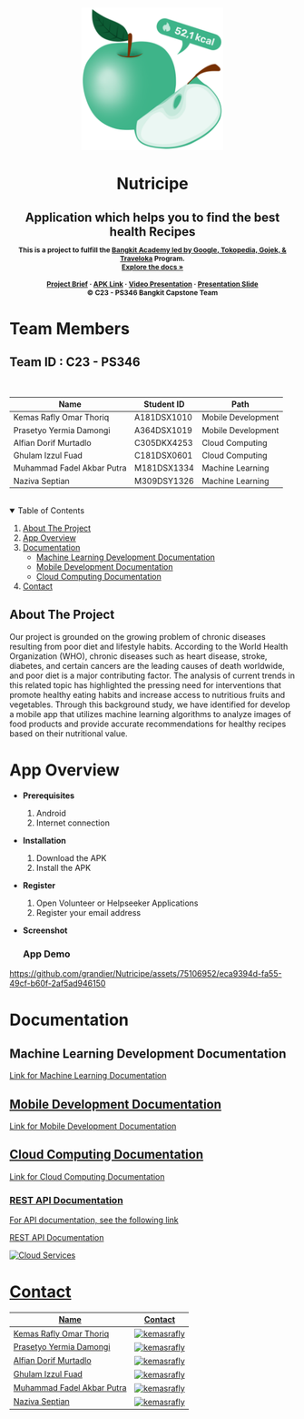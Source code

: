 <!-- PROJECT LOGO -->
<br />
<p align="center">
  <a href="https://github.com/grandier/Nutricipe">
    <img src="https://github.com/grandier/Nutricipe/blob/main/Mobile%20Development/app/src/main/res/drawable/logo_app.png" width='250dp' alt="Logo" >
  </a>

  <h1 align="center">Nutricipe</h1>
  <h2 align="center">
  Application which helps you to find the best health Recipes
  
  <p align="center" style="font-size: 12px;">
    This is a project to fulfill the 
    <a href="https://grow.google/intl/id_id/bangkit/"><strong>Bangkit Academy led by Google, Tokopedia, Gojek, & Traveloka</strong></a>
    Program.
    <br />
    <a href="https://github.com/grandier/Nutricipe"><strong>Explore the docs »</strong></a>
    <br />
    <br />
    <a href="https://docs.google.com/document/d/1npJJuspqjWDtG6pWSPVhmbHB614CbpCGWlmkAmNxyPY/edit?usp=sharing">Project Brief</a>
    ·
    <a href="https://github.com/grandier/Nutricipe/releases">APK Link</a>
    ·
    <a href="https://youtu.be/QrIgG2bFTN4">Video Presentation</a>
    ·
    <a href="https://www.canva.com/design/DAFlkkPGUqk/p9rbo6J-qypnhQWOCgSWIQ/view?utm_content=DAFlkkPGUqk&utm_campaign=designshare&utm_medium=link&utm_source=publishsharelink">Presentation Slide</a>
    <br />
    © C23 - PS346 Bangkit Capstone Team
  </p>
</p>

# Team Members

## Team ID : C23 - PS346

<br>

| Name                          | Student ID  | Path                 |
| ----------------------------- | ----------- | -------------------- |
| Kemas Rafly Omar Thoriq       | A181DSX1010 | Mobile Development   |
| Prasetyo Yermia Damongi       | A364DSX1019 | Mobile Development   |
| Alfian Dorif Murtadlo         | C305DKX4253 | Cloud Computing      |
| Ghulam Izzul Fuad             | C181DSX0601 | Cloud Computing      |
| Muhammad Fadel Akbar Putra    | M181DSX1334 | Machine Learning     |
| Naziva Septian                | M309DSY1326 | Machine Learning     |

<br>

<!-- TABLE OF CONTENTS -->
<details open="open">
  <summary>Table of Contents</summary>
  <ol>
    <li><a href="#about-the-project">About The Project</a></li>
    <li><a href="#app-overview">App Overview</a></li>
    <li>
      <a href="#documentation">Documentation</a>
      <ul>
        <li><a href="#machine-learning-development-documentation">Machine Learning Development Documentation</a></li>
        <li><a href="#mobile-development-documentation">Mobile Development Documentation</a></li>
        <li><a href="#cloud-computing-documentation">Cloud Computing Documentation</a></li>
      </ul>
    </li>
    <li><a href="#contact">Contact</a></li>
  </ol>
</details>

## About The Project

Our project is grounded on the growing problem of chronic diseases resulting from poor diet and lifestyle habits. According to the World Health Organization (WHO), chronic diseases such as heart disease, stroke, diabetes, and certain cancers are the leading causes of death worldwide, and poor diet is a major contributing factor. The analysis of current trends in this related topic has highlighted the pressing need for interventions that promote healthy eating habits and increase access to nutritious fruits and vegetables. Through this background study, we have identified for develop a mobile app that utilizes machine learning algorithms to analyze images of food products and provide accurate recommendations for healthy recipes based on their nutritional value.

# App Overview

- **Prerequisites**

  1.  Android
  2.  Internet connection

- **Installation**

  1.  Download the APK
  2.  Install the APK

- **Register**

  1.  Open Volunteer or Helpseeker Applications
  2.  Register your email address

- **Screenshot**

  ### App Demo
  

https://github.com/grandier/Nutricipe/assets/75106952/eca9394d-fa55-49cf-b60f-2af5ad946150


# Documentation

## Machine Learning Development Documentation

<a href="https://github.com/grandier/Nutricipe/tree/main/Machine%20Learning">Link for Machine Learning Documentation

## Mobile Development Documentation
  
<a href="https://github.com/grandier/Nutricipe/tree/main/Mobile%20Development">Link for Mobile Development Documentation

## Cloud Computing Documentation

<a href="https://github.com/grandier/Nutricipe/tree/main/Cloud%20Computing">Link for Cloud Computing Documentation
  
  ### REST API Documentation

  For API documentation, see the following link
  
  <a href="https://github.com/junaediakbar/Capstone-Bangkit-2022-Relasia/tree/cc/Cloud%20Computing/api">REST API Documentation
  
  <img src="https://cdn.discordapp.com/attachments/990072695599288360/995323897727696996/Cloud.png" alt="Cloud Services" >

# Contact

| Name                         | Contact                                                                                                                                                                                                                                                                                         |
| ---------------------------- | ----------------------------------------------------------------------------------------------------------------------------------------------------------------------------------------------------------------------------------------------------------------------------------------------- |
| Kemas Rafly Omar Thoriq      | <a href="https://linkedin.com/in/kemasrafly" target="blank"><img align="center" src="https://raw.githubusercontent.com/rahuldkjain/github-profile-readme-generator/master/src/images/icons/Social/linked-in-alt.svg" alt="kemasrafly" height="30" width="40" /></a>         |
| Prasetyo Yermia Damongi      | <a href="https://www.linkedin.com/in/prasetyo-yermia-damongi-b12ba5238" target="blank"><img align="center" src="https://raw.githubusercontent.com/rahuldkjain/github-profile-readme-generator/master/src/images/icons/Social/linked-in-alt.svg" alt="kemasrafly" height="30" width="40" /></a> |
| Alfian Dorif Murtadlo        | <a href="https://www.linkedin.com/in/alfian-dorif-murtadlo-420122157/" target="blank"><img align="center" src="https://raw.githubusercontent.com/rahuldkjain/github-profile-readme-generator/master/src/images/icons/Social/linked-in-alt.svg" alt="kemasrafly" height="30" width="40" /></a>                       |
| Ghulam Izzul Fuad            | <a href="https://www.linkedin.com/in/ghulamizzulfuad" target="blank"><img align="center" src="https://raw.githubusercontent.com/rahuldkjain/github-profile-readme-generator/master/src/images/icons/Social/linked-in-alt.svg" alt="kemasrafly" height="30" width="40" /></a>                    |
| Muhammad Fadel Akbar Putra   | <a href="https://www.linkedin.com/in/muhammad-fadel-akbar-putra-b01765243/" target="blank"><img align="center" src="https://raw.githubusercontent.com/rahuldkjain/github-profile-readme-generator/master/src/images/icons/Social/linked-in-alt.svg" alt="kemasrafly" height="30" width="40" /></a>                |
| Naziva Septian               | <a href="https://www.linkedin.com/in/nazivaseptian" target="blank"><img align="center" src="https://raw.githubusercontent.com/rahuldkjain/github-profile-readme-generator/master/src/images/icons/Social/linked-in-alt.svg" alt="kemasrafly" height="30" width="40" /></a>                       |

